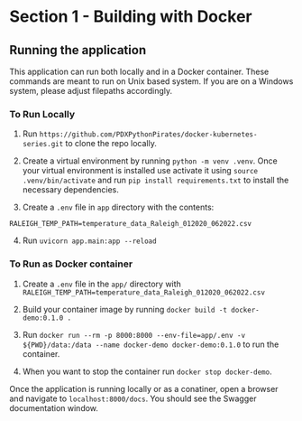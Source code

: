 # Section 1 - Building with Docker

## Running the application

This application can run both locally and in a Docker container. These commands are meant to run on Unix based system. If you are on a Windows system, please adjust filepaths accordingly.

### To Run Locally

1. Run `https://github.com/PDXPythonPirates/docker-kubernetes-series.git` to clone the repo locally.

2. Create a virtual environment by running `python -m venv .venv`. Once your virtual environment is installed use activate it using `source .venv/bin/activate` and run `pip install requirements.txt` to install the necessary dependencies.

3. Create a `.env` file in `app` directory with the contents:

```
RALEIGH_TEMP_PATH=temperature_data_Raleigh_012020_062022.csv
```

4. Run `uvicorn app.main:app --reload`

### To Run as Docker container

1. Create a `.env` file in the `app/` directory with `RALEIGH_TEMP_PATH=temperature_data_Raleigh_012020_062022.csv`

2. Build your container image by running `docker build -t docker-demo:0.1.0 .`

3. Run `docker run --rm -p 8000:8000 --env-file=app/.env -v ${PWD}/data:/data --name docker-demo docker-demo:0.1.0` to run the container.

4. When you want to stop the container run `docker stop docker-demo`.

Once the application is running locally or as a conatiner, open a browser and navigate to `localhost:8000/docs`. You should see the Swagger documentation window.
